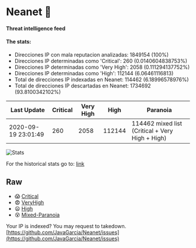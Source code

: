 # Neanet :hocho:
#### Threat intelligence feed
#### The stats:

- Direcciones IP con mala reputacion analizadas: 1849154 (100%)
- Direcciones IP determinadas como 'Critical':  260 (0.0140604838753%)
- Direcciones IP determinadas como 'Very High':  2058 (0.111294137752%)
- Direcciones IP determinadas como 'High':  112144 (6.06461116813)
- Total de direcciones IP indexadas en Neanet:  114462 (6.18996578976%)
- Total de direcciones IP descartadas en Neanet:  1734692 (93.8100342102%)

| Last Update | Critical | Very High | High | Paranoia |
| --- | --- | --- | --- | --- |
| 2020-09-19 23:01:49 | 260 | 2058 | 112144 | 114462 mixed list (Critical + Very High + High)|

![Stats](https://docs.google.com/spreadsheets/d/e/2PACX-1vSnaNMIXVabIpDJjufMlzH7poXnshF3mgd8Is1g9ytUEzVsP5my4Trn8f-xkoLLQ38xpL3HtmUexLo6/pubchart?oid=501124687&format=image)

For the historical stats go to: [link](/stats.csv)
## Raw
- :scream: [Critical](https://raw.githubusercontent.com/JavaGarcia/Neanet/master/blacklists/neanet_critical.txt)
- :fearful: [VeryHigh](https://raw.githubusercontent.com/JavaGarcia/Neanet/master/blacklists/neanet_veryHigh.txtt)
- :frowning: [High](https://raw.githubusercontent.com/JavaGarcia/Neanet/master/blacklists/neanet_high.txt)
- :dizzy_face: [Mixed-Paranoia](https://raw.githubusercontent.com/JavaGarcia/Neanet/master/blacklists/neanet_all.txt)


Your IP is indexed? You may request to takedown. [https://github.com/JavaGarcia/Neanet/issues](https://github.com/JavaGarcia/Neanet/issues)















































































































































































































































































































































































































































































































































































































































































































































































































































































































































